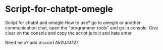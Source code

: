 # Script-for-chatpt-omegle
Script for chatpt and omegle
How to use?
go to omegle or another communication chat, open the "programmer tools" and go in console.
Give clear on the console and copy the script js to it and hate enter

Need help? add discord AkØJ#4127
